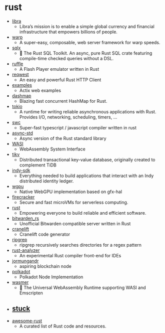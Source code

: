 # rust
- [libra](https://github.com/libra/libra)
  - Libra’s mission is to enable a simple global currency and financial infrastructure that empowers billions of people.
- [warp](https://github.com/seanmonstar/warp)
  - A super-easy, composable, web server framework for warp speeds.
- [sqlx](https://github.com/launchbadge/sqlx)
  - 🧰 The Rust SQL Toolkit. An async, pure Rust SQL crate featuring compile-time checked queries without a DSL.
- [ruffle](https://github.com/ruffle-rs/ruffle)
  - A Flash Player emulator written in Rust
- [reqwest](https://github.com/seanmonstar/reqwest)
  - An easy and powerful Rust HTTP Client
- [examples](https://github.com/actix/examples)
  - Actix web examples
- [dashmap](https://github.com/xacrimon/dashmap)
  - Blazing fast concurrent HashMap for Rust.
- [tokio](https://github.com/tokio-rs/tokio)
  - A runtime for writing reliable asynchronous applications with Rust. Provides I/O, networking, scheduling, timers, ...
- [swc](https://github.com/swc-project/swc)
  - Super-fast typescript / javascript compiler written in rust
- [async-std](https://github.com/async-rs/async-std)
  - Async version of the Rust standard library
- [WASI](https://github.com/WebAssembly/WASI)
  - WebAssembly System Interface
- [tikv](https://github.com/tikv/tikv)
  - Distributed transactional key-value database, originally created to complement TiDB
- [indy-sdk](https://github.com/hyperledger/indy-sdk)
  - Everything needed to build applications that interact with an Indy distributed identity ledger.
- [wgpu](https://github.com/gfx-rs/wgpu)
  - Native WebGPU implementation based on gfx-hal
- [firecracker](https://github.com/firecracker-microvm/firecracker)
  - Secure and fast microVMs for serverless computing.
- [rust](https://github.com/rust-lang/rust)
  - Empowering everyone to build reliable and efficient software.
- [bitwarden_rs](https://github.com/dani-garcia/bitwarden_rs)
  - Unofficial Bitwarden compatible server written in Rust
- [cranelift](https://github.com/bytecodealliance/cranelift)
  - Cranelift code generator
- [ripgrep](https://github.com/BurntSushi/ripgrep)
  - ripgrep recursively searches directories for a regex pattern
- [rust-analyzer](https://github.com/rust-analyzer/rust-analyzer)
  - An experimental Rust compiler front-end for IDEs
- [jormungandr](https://github.com/input-output-hk/jormungandr)
  - aspiring blockchain node
- [polkadot](https://github.com/paritytech/polkadot)
  - Polkadot Node Implementation
- [wasmer](https://github.com/wasmerio/wasmer)
  - 🚀 The Universal WebAssembly Runtime supporting WASI and Emscripten
- [stuck](https://github.com/jonhoo/stuck)
  - 
- [awesome-rust](https://github.com/rust-unofficial/awesome-rust)
  - A curated list of Rust code and resources.
